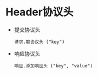 # Header协议头



- 提交协议头

  ```
  请求.取协议头 ("key")
  ```

- 响应协议头

  ```
  响应.添加响应头 ("key", "value")
  ```
